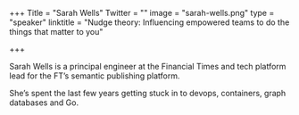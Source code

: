 +++
Title = "Sarah Wells"
Twitter = ""
image = "sarah-wells.png"
type = "speaker"
linktitle = "Nudge theory: Influencing empowered teams to do the things that matter to you"

+++

Sarah Wells is a principal engineer at the Financial Times and tech platform lead for the FT’s semantic publishing platform.

She’s spent the last few years getting stuck in to devops, containers, graph databases and Go.
